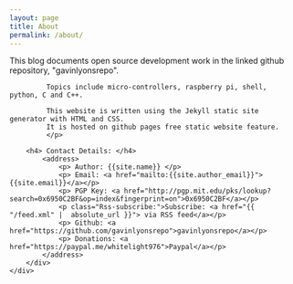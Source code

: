 ```yaml
---
layout: page
title: About
permalink: /about/
---
```

<html>
<body>	
	<div class="bgimage">
		 <div class="container">
			<p> This blog documents open source development work in the linked github repository, "gavinlyonsrepo". 
			
			 Topics include micro-controllers, raspberry pi, shell, python, C and C++.
			 
			 This website is written using the Jekyll static site generator with HTML and CSS.
			 It is hosted on github pages free static website feature. 
			 </p> 
	
		<h4> Contact Details: </h4>
			<address>
				<p> Author: {{site.name}} </p>
				<p> Email: <a href="mailto:{{site.author_email}}">{{site.email}}</a></p>
				<p> PGP Key: <a href="http://pgp.mit.edu/pks/lookup?search=0x6950C2BF&op=index&fingerprint=on">0x6950C2BF</a></p>
				<p class="Rss-subscribe:">Subscribe: <a href="{{ "/feed.xml" |  absolute_url }}"> via RSS feed</a></p>   
				<p> Github: <a href="https://github.com/gavinlyonsrepo">gavinlyonsrepo</a></p>
				<p> Donations: <a href="https://paypal.me/whitelight976">Paypal</a></p>
			</address>
		</div>
	</div>		
</body>
</html>











